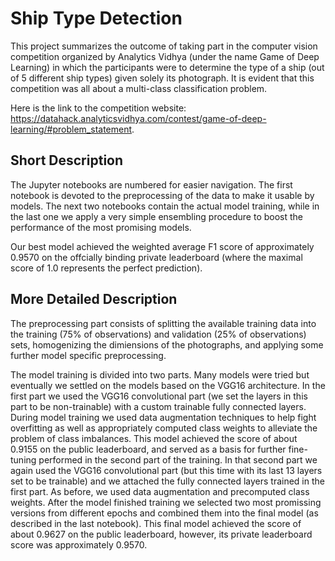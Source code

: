 # Ship Type Detection
This project summarizes the outcome of taking part in the computer vision competition organized by Analytics Vidhya (under the name Game of Deep Learning) in which the participants were to determine the type of a ship (out of 5 different ship types) given solely its photograph. It is evident that this competition was all about a multi-class classification problem.

Here is the link to the competition website: https://datahack.analyticsvidhya.com/contest/game-of-deep-learning/#problem_statement.

## Short Description
The Jupyter notebooks are numbered for easier navigation. The first notebook is devoted to the preprocessing of the data to make it usable by models. The next two notebooks contain the actual model training, while in the last one we apply a very simple ensembling procedure to boost the performance of the most promising models.

Our best model achieved the weighted average F1 score of approximately 0.9570 on the offcially binding private leaderboard (where the maximal score of 1.0 represents the perfect prediction).

## More Detailed Description
The preprocessing part consists of splitting the available training data into the training (75% of observations) and validation (25% of observations) sets, homogenizing the dimiensions of the photographs, and applying some further model specific preprocessing.

The model training is divided into two parts. Many models were tried but eventually we settled on the models based on the VGG16 architecture. In the first part we used the VGG16 convolutional part (we set the layers in this part to be non-trainable) with a custom trainable fully connected layers. During model training we used data augmentation techniques to help fight overfitting as well as appropriately computed class weights to alleviate the problem of class imbalances. This model achieved the score of about 0.9155 on the public leaderboard, and served as a basis for further fine-tuning performed in the second part of the training. In that second part we again used the VGG16 convolutional part (but this time with its last 13 layers set to be trainable) and we attached the fully connected layers trained in the first part. As before, we used data augmentation and precomputed class weights. After the model finished training we selected two most promissing versions from different epochs and combined them into the final model (as described in the last notebook). This final model achieved the score of about 0.9627 on the public leaderboard, however, its private leaderboard score was approximately 0.9570.
